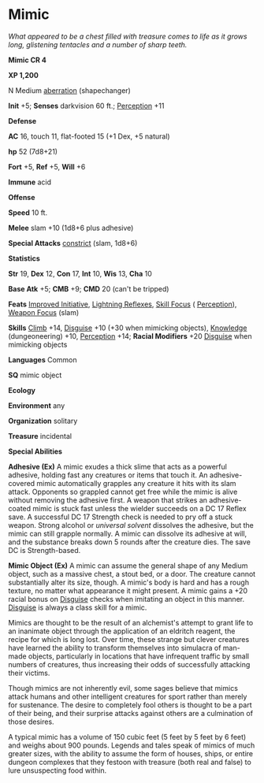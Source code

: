 # Mimic

_What appeared to be a chest filled with treasure comes to life as it grows long, glistening tentacles and a number of sharp teeth._

**Mimic CR 4**

**XP 1,200**

N Medium [aberration](creatureTypes#_aberration) (shapechanger)

**Init** +5; **Senses** darkvision 60 ft.; [Perception](../skills/perception#_perception) +11

**Defense**

**AC** 16, touch 11, flat-footed 15 (+1 Dex, +5 natural)

**hp** 52 (7d8+21)

**Fort** +5, **Ref** +5, **Will** +6

**Immune** acid

**Offense**

**Speed** 10 ft.

**Melee** slam +10 (1d8+6 plus adhesive)

**Special Attacks** [constrict](universalMonsterRules#_constrict) (slam, 1d8+6)

**Statistics**

**Str** 19, **Dex** 12, **Con** 17, **Int** 10, **Wis** 13, **Cha** 10

**Base Atk** +5; **CMB** +9; **CMD** 20 (can't be tripped)

**Feats** [Improved Initiative](../feats#_improved-initiative), [Lightning Reflexes](../feats#_lightning-reflexes), [Skill Focus](../feats#_skill-focus) ( [Perception](../skills/perception#_perception)), [Weapon Focus](../feats#_weapon-focus) (slam)

**Skills** [Climb](../skills/climb#_climb) +14, [Disguise](../skills/disguise#_disguise) +10 (+30 when mimicking objects), [Knowledge](../skills/knowledge#_knowledge) (dungeoneering) +10, [Perception](../skills/perception#_perception) +14; **Racial Modifiers** +20 [Disguise](../skills/disguise#_disguise) when mimicking objects

**Languages** Common

**SQ** mimic object

**Ecology**

**Environment** any

**Organization** solitary

**Treasure** incidental

**Special Abilities**

**Adhesive (Ex)** A mimic exudes a thick slime that acts as a powerful adhesive, holding fast any creatures or items that touch it. An adhesive-covered mimic automatically grapples any creature it hits with its slam attack. Opponents so grappled cannot get free while the mimic is alive without removing the adhesive first. A weapon that strikes an adhesive-coated mimic is stuck fast unless the wielder succeeds on a DC 17 Reflex save. A successful DC 17 Strength check is needed to pry off a stuck weapon. Strong alcohol or _universal solvent_ dissolves the adhesive, but the mimic can still grapple normally. A mimic can dissolve its adhesive at will, and the substance breaks down 5 rounds after the creature dies. The save DC is Strength-based.

**Mimic Object (Ex)** A mimic can assume the general shape of any Medium object, such as a massive chest, a stout bed, or a door. The creature cannot substantially alter its size, though. A mimic's body is hard and has a rough texture, no matter what appearance it might present. A mimic gains a +20 racial bonus on [Disguise](../skills/disguise#_disguise) checks when imitating an object in this manner. [Disguise](../skills/disguise#_disguise) is always a class skill for a mimic.

Mimics are thought to be the result of an alchemist's attempt to grant life to an inanimate object through the application of an eldritch reagent, the recipe for which is long lost. Over time, these strange but clever creatures have learned the ability to transform themselves into simulacra of man-made objects, particularly in locations that have infrequent traffic by small numbers of creatures, thus increasing their odds of successfully attacking their victims.

Though mimics are not inherently evil, some sages believe that mimics attack humans and other intelligent creatures for sport rather than merely for sustenance. The desire to completely fool others is thought to be a part of their being, and their surprise attacks against others are a culmination of those desires.

A typical mimic has a volume of 150 cubic feet (5 feet by 5 feet by 6 feet) and weighs about 900 pounds. Legends and tales speak of mimics of much greater sizes, with the ability to assume the form of houses, ships, or entire dungeon complexes that they festoon with treasure (both real and false) to lure unsuspecting food within.

